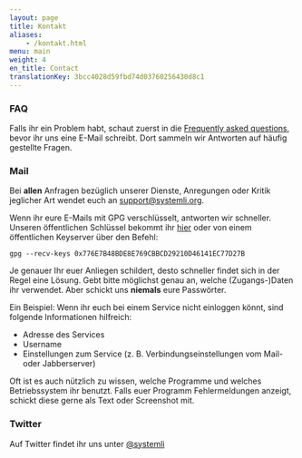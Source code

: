 ```yaml
---
layout: page
title: Kontakt
aliases:
    - /kontakt.html
menu: main
weight: 4
en_title: Contact
translationKey: 3bcc4028d59fbd74d03760256430d8c1
---
```


### FAQ

Falls ihr ein Problem habt, schaut zuerst in die [Frequently asked questions](https://wiki.systemli.org/faq), bevor ihr uns eine E-Mail schreibt. Dort sammeln wir Antworten auf häufig gestellte Fragen.

### Mail

Bei **allen** Anfragen bezüglich unserer Dienste, Anregungen oder Kritik jeglicher Art wendet euch an [support@systemli.org](mailto:support@systemli.org).

Wenn ihr eure E-Mails mit GPG verschlüsselt, antworten wir schneller. Unseren öffentlichen Schlüssel bekommt ihr [hier](./assets/0x776E7B48BDE8E769CBBCD29210D46141EC77D27B.asc) oder von einem öffentlichen Keyserver über den Befehl:

`gpg --recv-keys 0x776E7B48BDE8E769CBBCD29210D46141EC77D27B`

Je genauer Ihr euer Anliegen schildert, desto schneller findet sich in der Regel eine Lösung. Gebt bitte möglichst genau an, welche (Zugangs-)Daten ihr verwendet. Aber schickt uns **niemals** eure Passwörter.

Ein Beispiel: Wenn ihr euch bei einem Service nicht einloggen könnt, sind folgende Informationen hilfreich:

*   Adresse des Services
*   Username
*   Einstellungen zum Service (z. B. Verbindungseinstellungen vom Mail- oder Jabberserver)

Oft ist es auch nützlich zu wissen, welche Programme und welches Betriebssystem ihr benutzt. Falls euer Programm Fehlermeldungen anzeigt, schickt diese gerne als Text oder Screenshot mit.

### Twitter

Auf Twitter findet ihr uns unter [@systemli](https://twitter.com/systemli)
